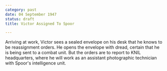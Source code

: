 ```yaml
---
category: past
date: 04 September 1947
status: draft
title: Victor Assigned To Spoor

---
```



Arriving at work, Victor sees a sealed
envelope on his desk that he knows to be reassignment orders. He opens
the envelope with dread, certain that he is being sent to a combat unit.
But the orders are to report to KNIL headquarters, where he
will work as an assistant photographic technician with
Spoor's intelligence unit.
